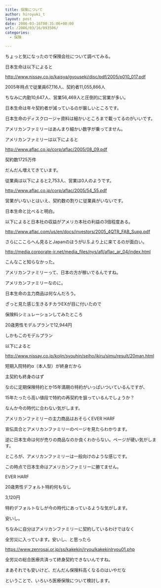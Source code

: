 ```yaml
---
title: 保険について
author: hiroyuki_t
layout: post
date: 2006-03-16T00:35:06+00:00
url: /2006/03/16/093506/
categories:
  - 保険

---
```

<div class="section">
  <p>
    ちょっと気になったので保険会社について調べてみる。
  </p>
  
  <p>
  </p>
  
  <p>
    日本生命は以下によると
  </p>
  
  <p>
    <a href="http://www.nissay.co.jp/kaisya/gyouseki/disc/pdf/2005/p010_017.pdf" target="_blank">http://www.nissay.co.jp/kaisya/gyouseki/disc/pdf/2005/p010_017.pdf</a>
  </p>
  
  <p>
    2005年時点で従業員67,116人、契約者11,055,866人
  </p>
  
  <p>
    ちなみに内勤10,647人、営業56,469人と圧倒的に営業が多い。
  </p>
  
  <p>
    日本生命は年々契約者が減っているのが厳しいところです。
  </p>
  
  <p>
    日本生命のディスクロージャ資料は細かいところまで載ってるのがいいです。
  </p>
  
  <p>
    アメリカンファミリーはあんまり細かい数字が乗ってません。
  </p>
  
  <p>
  </p>
  
  <p>
    アメリカンファミリーは以下によると
  </p>
  
  <p>
    <a href="http://www.aflac.co.jp/corp/aflac/2005/08_09.pdf" target="_blank">http://www.aflac.co.jp/corp/aflac/2005/08_09.pdf</a>
  </p>
  
  <p>
    契約数1725万件
  </p>
  
  <p>
    だんだん増えてきています。
  </p>
  
  <p>
  </p>
  
  <p>
    従業員は以下によると2,753人、営業は0人のようです。
  </p>
  
  <p>
    <a href="http://www.aflac.co.jp/corp/aflac/2005/54_55.pdf" target="_blank">http://www.aflac.co.jp/corp/aflac/2005/54_55.pdf</a>
  </p>
  
  <p>
    営業がいないとはいえ、契約数の割りに従業員がいないです。
  </p>
  
  <p>
    日本生命と比べると明白。
  </p>
  
  <p>
  </p>
  
  <p>
    以下によると日本社の収益がアメリカ本社の利益の3倍程度ある。
  </p>
  
  <p>
    <a href="http://www.aflac.com/us/en/docs/investors/2005_4QTR_FAB_Supp.pdf" target="_blank">http://www.aflac.com/us/en/docs/investors/2005_4QTR_FAB_Supp.pdf</a>
  </p>
  
  <p>
  </p>
  
  <p>
    さらにここらへん見るとJapanのほうがU.S.より上に来てるのが面白い。
  </p>
  
  <p>
    <a href="http://media.corporate-ir.net/media_files/nys/afl/aflac_ar_04/index.html" target="_blank">http://media.corporate-ir.net/media_files/nys/afl/aflac_ar_04/index.html</a>
  </p>
  
  <p>
  </p>
  
  <p>
    こんなこと知らなかった。
  </p>
  
  <p>
    アメリカンファミリーって、日本の方が稼いでるんですね。
  </p>
  
  <p>
    アメリカンファミリーなのに。
  </p>
  
  <p>
  </p>
  
  <p>
    日本生命の主力商品は何なんだろう。
  </p>
  
  <p>
    ざっと見た感じ生きるチカラEXが目に付いたので
  </p>
  
  <p>
    保険料シミュレーションしてみたところ
  </p>
  
  <p>
    20歳男性モデルプランで12,944円
  </p>
  
  <p>
    しかもこのモデルプラン
  </p>
  
  <p>
    以下によると
  </p>
  
  <p>
    <a href="http://www.nissay.co.jp/kojin/syouhin/seiho/ikiru/simu/result/20man.html" target="_blank">http://www.nissay.co.jp/kojin/syouhin/seiho/ikiru/simu/result/20man.html</a>
  </p>
  
  <p>
    短期入院特約α（本人型）が終身だから
  </p>
  
  <p>
    主契約も終身のはず
  </p>
  
  <p>
    なのに定期保険特約とか15年満期の特約がいっぱいついているんですが、
  </p>
  
  <p>
    15年たったら高い値段で特約の再契約を狙っているんでしょうか？
  </p>
  
  <p>
    なんか今の時代に合わない気がします。
  </p>
  
  <p>
  </p>
  
  <p>
    アメリカンファミリーの主力商品はおそらくEVER HARF
  </p>
  
  <p>
    宣伝具合とアメリカンファミリーのページを見たらわかります。
  </p>
  
  <p>
    逆に日本生命は何が売りの商品なのか良くわからない。ページが硬い気がします。
  </p>
  
  <p>
    ところが、アメリカンファミリーは一般向けのような感じです。
  </p>
  
  <p>
    この時点で日本生命はアメリカンファミリーに勝てません。
  </p>
  
  <p>
  </p>
  
  <p>
    EVER HARF
  </p>
  
  <p>
    20歳男性デフォルト特約何もなし
  </p>
  
  <p>
    3,120円
  </p>
  
  <p>
    特約デフォルトなしが今の時代にあっているような気がします。
  </p>
  
  <p>
    安いし。
  </p>
  
  <p>
  </p>
  
  <p>
    ちなみに自分はアメリカンファミリーに契約しているわけではなく
  </p>
  
  <p>
    全労災に入っています。安いし、と思ったら
  </p>
  
  <p>
    <a href="https://www.zenrosai.or.jp/ss/kakekin/iryou/kakekinIryou01.php" target="_blank">https://www.zenrosai.or.jp/ss/kakekin/iryou/kakekinIryou01.php</a>
  </p>
  
  <p>
    全労災の総合医療共済って終身契約できないんですね。
  </p>
  
  <p>
    まあそれでも安いけど、だんだん保険料高くなるのはいやだな
  </p>
  
  <p>
    ということで、いろいろ医療保険について検討します。
  </p>
</div>